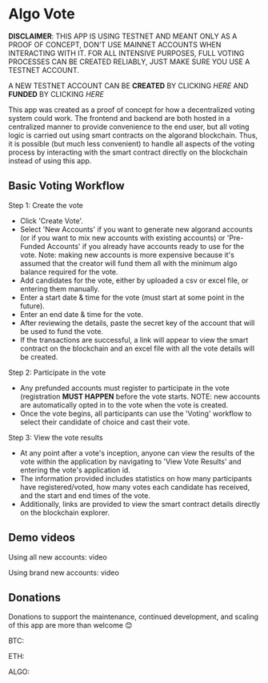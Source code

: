 # Algo Vote

**DISCLAIMER**:
THIS APP IS USING TESTNET AND MEANT ONLY AS A PROOF OF CONCEPT, DON'T USE MAINNET ACCOUNTS WHEN INTERACTING WITH IT.
FOR ALL INTENSIVE PURPOSES, FULL VOTING PROCESSES CAN BE CREATED RELIABLY, JUST MAKE SURE YOU USE A TESTNET ACCOUNT.

A NEW TESTNET ACCOUNT CAN BE **CREATED** BY CLICKING _HERE_ AND **FUNDED** BY CLICKING _HERE_

This app was created as a proof of concept for how a decentralized voting system could work. The frontend and backend are both hosted in a centralized manner to provide convenience to the end user, but all voting logic is carried out using smart contracts on the algorand blockchain. Thus, it is possible (but much less convenient) to handle all aspects of the voting process by interacting with the smart contract directly on the blockchain instead of using this app.

## Basic Voting Workflow

Step 1: Create the vote

-   Click 'Create Vote'.
-   Select 'New Accounts' if you want to generate new algorand accounts (or if you want to mix new accounts with existing accounts) or 'Pre-Funded Accounts' if you already have accounts ready to use for the vote.
    Note: making new accounts is more expensive because it's assumed that the creator will fund them all with the minimum algo balance required for the vote.
-   Add candidates for the vote, either by uploaded a csv or excel file, or entering them manually.
-   Enter a start date & time for the vote (must start at some point in the future).
-   Enter an end date & time for the vote.
-   After reviewing the details, paste the secret key of the account that will be used to fund the vote.
-   If the transactions are successful, a link will appear to view the smart contract on the blockchain and an excel file with all the vote details will be created.

Step 2: Participate in the vote

-   Any prefunded accounts must register to participate in the vote (registration **MUST HAPPEN** before the vote starts.
    NOTE: new accounts are automatically opted in to the vote when the vote is created.
-   Once the vote begins, all participants can use the 'Voting' workflow to select their candidate of choice and cast their vote.

Step 3: View the vote results

-   At any point after a vote's inception, anyone can view the results of the vote within the application by navigating to 'View Vote Results' and entering the vote's application id.
-   The information provided includes statistics on how many participants have registered/voted, how many votes each candidate has received, and the start and end times of the vote.
-   Additionally, links are provided to view the smart contract details directly on the blockchain explorer.

## Demo videos

Using all new accounts:
video

Using brand new accounts:
video

## Donations

Donations to support the maintenance, continued development, and scaling of this app are more than welcome :blush:

BTC:

ETH:

ALGO:
